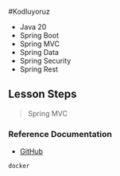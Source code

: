 #Kodluyoruz
- Java 20
- Spring Boot
- Spring MVC
- Spring Data
- Spring Security
- Spring Rest

## Lesson Steps
> Spring MVC
>


### Reference Documentation
* [ GitHub ](https://github.com/Mustam26/PatikaSpringBoot.git)

```sh
docker
```
